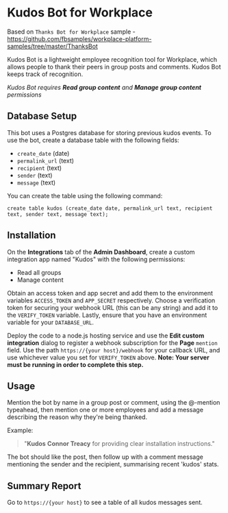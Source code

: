 # Kudos Bot for Workplace

Based on `Thanks Bot for Workplace` sample - https://github.com/fbsamples/workplace-platform-samples/tree/master/ThanksBot

Kudos Bot is a lightweight employee recognition tool for Workplace, which allows people to thank their peers in group posts and comments. Kudos Bot keeps track of recognition.

*Kudos Bot requires **Read group content** and **Manage group content** permissions*

## Database Setup

This bot uses a Postgres database for storing previous kudos events. To use the bot, create a database table with the following fields:

* `create_date` (date)
* `permalink_url` (text)
* `recipient` (text)
* `sender` (text)
* `message` (text)

You can create the table using the following command:

```
create table kudos (create_date date, permalink_url text, recipient text, sender text, message text);
```

## Installation

On the **Integrations** tab of the **Admin Dashboard**, create a custom integration app named "Kudos" with the following permissions:

* Read all groups
* Manage content

Obtain an access token and app secret and add them to the environment variables `ACCESS_TOKEN` and `APP_SECRET` respectively. Choose a verification token for securing your webhook URL (this can be any string) and add it to the `VERIFY_TOKEN` variable. Lastly, ensure that you have an environment variable for your `DATABASE_URL`.

Deploy the code to a node.js hosting service and use the **Edit custom integration** dialog to register a webhook subscription for the **Page** `mention` field. Use the path `https://{your host}/webhook` for your callback URL, and use whichever value you set for `VERIFY_TOKEN` above. **Note: Your server must be running in order to complete this step.**

## Usage

Mention the bot by name in a group post or comment, using the @-mention typeahead, then mention one or more employees and add a message describing the reason why they're being thanked. 

Example: 

> "**Kudos** **Connor Treacy** for providing clear installation instructions."

The bot should like the post, then follow up with a comment message mentioning the sender and the recipient, summarising recent 'kudos' stats.

## Summary Report

Go to `https://{your host}` to see a table of all kudos messages sent. 
